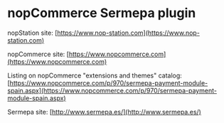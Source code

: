 ﻿nopCommerce Sermepa plugin
===========

nopStation site: [https://www.nop-station.com](https://www.nop-station.com)

nopCommerce site: [https://www.nopcommerce.com](https://www.nopcommerce.com)

Listing on nopCommerce "extensions and themes" catalog: [https://www.nopcommerce.com/p/970/sermepa-payment-module-spain.aspx](https://www.nopcommerce.com/p/970/sermepa-payment-module-spain.aspx)

Sermepa site: [http://www.sermepa.es/](http://www.sermepa.es/)
